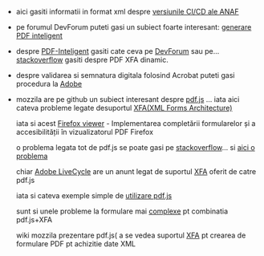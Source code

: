 - aici gasiti informatii in format xml despre [versiunile CI/CD ale ANAF](https://static.anaf.ro/static/10/Anaf/update5/versiuni.xml)

- pe forumul DevForum puteti gasi un subiect foarte interesant: [generare PDF inteligent](https://devforum.ro/t/generare-pdf-inteligent-pentru-anaf/19005/2)
 
- despre [PDF-Inteligent](https://devforum.ro/t/generare-pdf-inteligent-pentru-anaf/19005) gasiti cate ceva pe [DevForum](https://devforum.ro/t/utilizare-certificat-in-adobe-reader-cu-trans-sped/17419) sau pe... [stackoverflow](https://stackoverflow.com/questions/76736428/programatically-fill-government-pdf-xfa-dynamic) gasiti despre PDF XFA dinamic.

- despre validarea si semnatura digitala folosind Acrobat puteti gasi procedura la [Adobe](https://helpx.adobe.com/ro/acrobat/using/validating-digital-signatures.html)

- mozzila are pe github un subiect interesant despre [pdf.js](https://github.com/mozilla/pdf.js/issues/2373) ... iata aici cateva probleme legate desuportul [XFA(XML Forms Architecture)](https://github.com/chromium/pdfium/tree/master/xfa)

  iata si acest [Firefox viewer](https://blog.mozilla.org/attack-and-defense/2021/10/14/implementing-form-filling-and-accessibility-in-the-firefox-pdf-viewer/) - Implementarea completării formularelor și a accesibilității în vizualizatorul PDF Firefox

  o problema legata tot de pdf.js se poate gasi pe [stackoverflow](https://stackoverflow.com/questions/76895019/how-to-use-pdf-js-lib-to-fill-xfa-pdf-forms)... si [aici o problema](https://github.com/mozilla/pdf.js/issues/14249)

  chiar [Adobe LiveCycle](https://experienceleaguecommunities.adobe.com/t5/adobe-livecycle-questions/pdf-js-adds-basic-xfa-support/m-p/404238) are un anunt legat de suportul [XFA](https://en.wikipedia.org/wiki/XFA) oferit de catre pdf.js

  iata si cateva exemple simple de [utilizare pdf.js](https://mozilla.github.io/pdf.js/examples/)

  sunt si unele probleme la formulare mai [complexe](https://lightrun.com/answers/mozilla-pdf-js-complex-xfa-forms-fail-to-render-properly-or-at-all-with-xfa-enabled) pt combinatia pdf.js+XFA

  wiki mozzila prezentare pdf.js( a se vedea suportul [XFA](https://wiki.mozilla.org/PDF.js?title=Template:Warning) pt crearea de formulare PDF pt achizitie date XML
